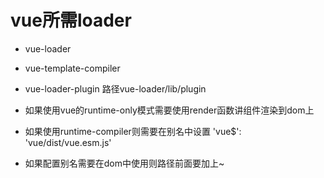 # vue所需loader
* vue-loader  
* vue-template-compiler
* vue-loader-plugin    路径vue-loader/lib/plugin

* 如果使用vue的runtime-only模式需要使用render函数讲组件渲染到dom上

* 如果使用runtime-compiler则需要在别名中设置  'vue$': 'vue/dist/vue.esm.js'

* 如果配置别名需要在dom中使用则路径前面要加上~